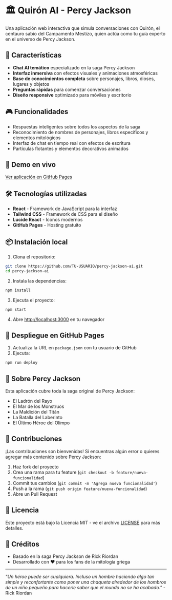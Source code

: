 # 🏛️ Quirón AI - Percy Jackson

Una aplicación web interactiva que simula conversaciones con Quirón, el centauro sabio del Campamento Mestizo, quien actúa como tu guía experto en el universo de Percy Jackson.

## 🌟 Características

- **Chat AI temático** especializado en la saga Percy Jackson
- **Interfaz inmersiva** con efectos visuales y animaciones atmosféricas
- **Base de conocimientos completa** sobre personajes, libros, dioses, lugares y objetos
- **Preguntas rápidas** para comenzar conversaciones
- **Diseño responsive** optimizado para móviles y escritorio

## 🎮 Funcionalidades

- Respuestas inteligentes sobre todos los aspectos de la saga
- Reconocimiento de nombres de personajes, libros específicos y elementos mitológicos
- Interfaz de chat en tiempo real con efectos de escritura
- Partículas flotantes y elementos decorativos animados

## 🚀 Demo en vivo

[Ver aplicación en GitHub Pages](https://TU-USUARIO.github.io/percy-jackson-ai)

## 🛠️ Tecnologías utilizadas

- **React** - Framework de JavaScript para la interfaz
- **Tailwind CSS** - Framework de CSS para el diseño
- **Lucide React** - Iconos modernos
- **GitHub Pages** - Hosting gratuito

## 📦 Instalación local

1. Clona el repositorio:
```bash
git clone https://github.com/TU-USUARIO/percy-jackson-ai.git
cd percy-jackson-ai
```

2. Instala las dependencias:
```bash
npm install
```

3. Ejecuta el proyecto:
```bash
npm start
```

4. Abre [http://localhost:3000](http://localhost:3000) en tu navegador

## 🚀 Despliegue en GitHub Pages

1. Actualiza la URL en `package.json` con tu usuario de GitHub
2. Ejecuta:
```bash
npm run deploy
```

## 📖 Sobre Percy Jackson

Esta aplicación cubre toda la saga original de Percy Jackson:
- El Ladrón del Rayo
- El Mar de los Monstruos  
- La Maldición del Titán
- La Batalla del Laberinto
- El Último Héroe del Olimpo

## 🤝 Contribuciones

¡Las contribuciones son bienvenidas! Si encuentras algún error o quieres agregar más contenido sobre Percy Jackson:

1. Haz fork del proyecto
2. Crea una rama para tu feature (`git checkout -b feature/nueva-funcionalidad`)
3. Commit tus cambios (`git commit -m 'Agrega nueva funcionalidad'`)
4. Push a la rama (`git push origin feature/nueva-funcionalidad`)
5. Abre un Pull Request

## 📄 Licencia

Este proyecto está bajo la Licencia MIT - ve el archivo [LICENSE](LICENSE) para más detalles.

## 👏 Créditos

- Basado en la saga Percy Jackson de Rick Riordan
- Desarrollado con ❤️ para los fans de la mitología griega

---

*"Un héroe puede ser cualquiera. Incluso un hombre haciendo algo tan simple y reconfortante como poner una chaqueta alrededor de los hombros de un niño pequeño para hacerle saber que el mundo no se ha acabado."* - Rick Riordan
